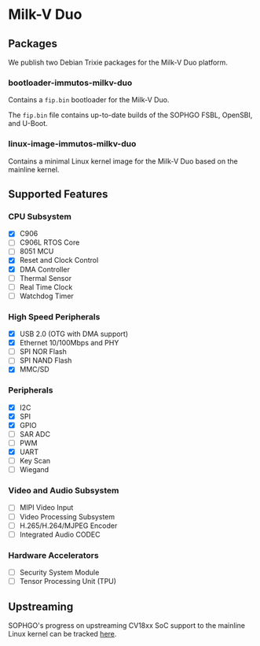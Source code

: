 # Milk-V Duo

## Packages

We publish two Debian Trixie packages for the Milk-V Duo platform.

### bootloader-immutos-milkv-duo

Contains a `fip.bin` bootloader for the Milk-V Duo.

The `fip.bin` file contains up-to-date builds of the SOPHGO FSBL, OpenSBI, 
and U-Boot.

### linux-image-immutos-milkv-duo

Contains a minimal Linux kernel image for the Milk-V Duo based on the mainline
kernel.

## Supported Features

### CPU Subsystem

- [x] C906
- [ ] C906L RTOS Core
- [ ] 8051 MCU
- [x] Reset and Clock Control
- [x] DMA Controller
- [ ] Thermal Sensor
- [ ] Real Time Clock
- [ ] Watchdog Timer

### High Speed Peripherals

- [x] USB 2.0 (OTG with DMA support)
- [x] Ethernet 10/100Mbps and PHY
- [ ] SPI NOR Flash
- [ ] SPI NAND Flash
- [x] MMC/SD

### Peripherals

- [x] I2C
- [x] SPI
- [x] GPIO
- [ ] SAR ADC
- [ ] PWM
- [x] UART
- [ ] Key Scan
- [ ] Wiegand

### Video and Audio Subsystem

- [ ] MIPI Video Input 
- [ ] Video Processing Subsystem
- [ ] H.265/H.264/MJPEG Encoder
- [ ] Integrated Audio CODEC

### Hardware Accelerators

- [ ] Security System Module
- [ ] Tensor Processing Unit (TPU)
  
## Upstreaming

SOPHGO's progress on upstreaming CV18xx SoC support to the mainline Linux kernel can be tracked [here](https://github.com/sophgo/linux/wiki).